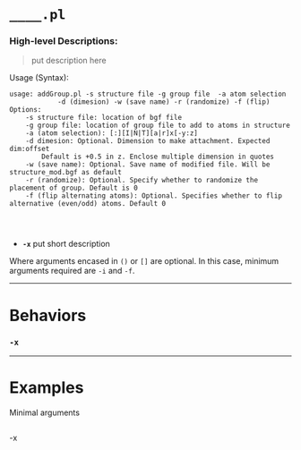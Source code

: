 
# `____.pl`
### High-level Descriptions:



> put description here

Usage (Syntax):
```
usage: addGroup.pl -s structure file -g group file  -a atom selection
			-d (dimesion) -w (save name) -r (randomize) -f (flip)
Options:
	-s structure file: location of bgf file
	-g group file: location of group file to add to atoms in structure
	-a (atom selection): [:][I|N|T][a|r]x[-y:z]
	-d dimesion: Optional. Dimension to make attachment. Expected dim:offset
		Default is +0.5 in z. Enclose multiple dimension in quotes
	-w (save name): Optional. Save name of modified file. Will be structure_mod.bgf as default
	-r (randomize): Optional. Specify whether to randomize the placement of group. Default is 0
	-f (flip alternating atoms): Optional. Specifies whether to flip alternative (even/odd) atoms. Default 0




```
* **`-x`** put short description

Where arguments encased in `()` or `[]` are optional. In this case, minimum arguments required are `-i` and `-f`.
 
---


# Behaviors
### `-x`
---
# Examples
Minimal arguments
```
```
-x
```
```
